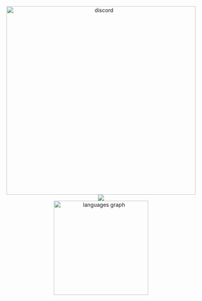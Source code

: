 <div align="center">
   <a href="https://discord.com/users/279054249919381505">
      <img align="center" src="https://lanyard.cnrad.dev/api/279054249919381505?borderRadius=5px&theme=dark&bg=00000000&hideSpotify=false&animated=true" width="500" alt="discord"/>
   </a>
   <img src="https://skillicons.dev/icons?i=linux,bash,sublime,rust,cs,c,cpp,ts,go,py" />
<div align="center">
<!--      <img src="https://github-readme-stats-git-masterorgs-github-readme-stats-team.vercel.app/api?username=tacotakedown&include_orgs=true&show_icons=true&hide_border=true&theme=transparent&locale=en&card_width=300" height="250" alt="stats"/> -->
  <img src="https://github-readme-stats.vercel.app/api/top-langs?username=tacotakedown&locale=en&exclude_repo=Msarika&size_weight=0.1&count_weight=0.9&hide_title=false&hide=Cmake&layout=compact&langs_count=6&theme=transparent&hide_border=true&card_width=300" height="250" alt="languages graph"  />
</div>

</div>
